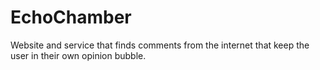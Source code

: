 # EchoChamber
Website and service that finds comments from the internet that keep the user in their own opinion bubble.
